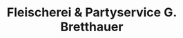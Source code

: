 ---
title: "Fleischerei & Partyservice G. Bretthauer"
url: /goettingen/fleischerei-und-partyservice-g-bretthauer/
shop: Metzgerei
---